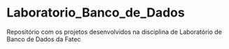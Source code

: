 # Laboratorio_Banco_de_Dados
Repositório com os projetos desenvolvidos na disciplina de Laboratório de Banco de Dados da Fatec
